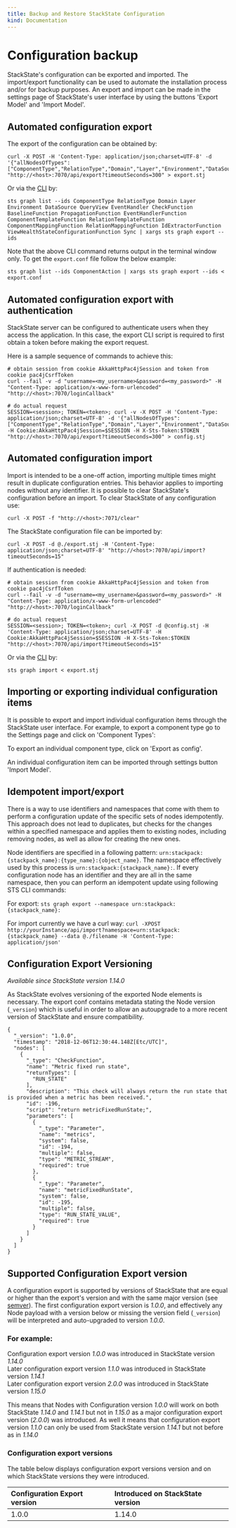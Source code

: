 ```yaml
---
title: Backup and Restore StackState Configuration
kind: Documentation
---
```


# Configuration backup

StackState's configuration can be exported and imported. The import/export functionality can be used to automate the installation process and/or for backup purposes. An export and import can be made in the settings page of StackState's user interface by using the buttons 'Export Model' and 'Import Model'.

## Automated configuration export

The export of the configuration can be obtained by:

```text
curl -X POST -H 'Content-Type: application/json;charset=UTF-8' -d '{"allNodesOfTypes":["ComponentType","RelationType","Domain","Layer","Environment","DataSource","QueryView","EventHandler","CheckFunction","BaselineFunction","PropagationFunction","EventHandlerFunction","ComponentTemplateFunction","RelationTemplateFunction","ComponentMappingFunction","RelationMappingFunction","IdExtractorFunction","ViewHealthStateConfigurationFunction","Sync"]}' "http://<host>:7070/api/export?timeoutSeconds=300" > export.stj
```

Or via the [CLI](../cli.md) by:

```text
sts graph list --ids ComponentType RelationType Domain Layer Environment DataSource QueryView EventHandler CheckFunction BaselineFunction PropagationFunction EventHandlerFunction ComponentTemplateFunction RelationTemplateFunction ComponentMappingFunction RelationMappingFunction IdExtractorFunction ViewHealthStateConfigurationFunction Sync | xargs sts graph export --ids
```

Note that the above CLI command returns output in the terminal window only. To get the `export.conf` file follow the below example:

```text
sts graph list --ids ComponentAction | xargs sts graph export --ids < export.conf
```

## Automated configuration export with authentication

StackState server can be configured to authenticate users when they access the application. In this case, the export CLI script is required to first obtain a token before making the export request.

Here is a sample sequence of commands to achieve this:

```text
# obtain session from cookie AkkaHttpPac4jSession and token from cookie pac4jCsrfToken
curl --fail -v -d "username=<my_username>&password=<my_password>" -H "Content-Type: application/x-www-form-urlencoded" "http://<host>:7070/loginCallback"

# do actual request
SESSION=<session>; TOKEN=<token>; curl -v -X POST -H 'Content-Type: application/json;charset=UTF-8' -d '{"allNodesOfTypes":["ComponentType","RelationType","Domain","Layer","Environment","DataSource","QueryView","EventHandler","CheckFunction","BaselineFunction","PropagationFunction","EventHandlerFunction","ComponentTemplateFunction","RelationTemplateFunction","ComponentMappingFunction","RelationMappingFunction","IdExtractorFunction","ViewHealthStateConfigurationFunction","Sync"]}' -H Cookie:AkkaHttpPac4jSession=$SESSION -H X-Sts-Token:$TOKEN "http://<host>:7070/api/export?timeoutSeconds=300" > config.stj
```

## Automated configuration import

Import is intended to be a one-off action, importing multiple times might result in duplicate configuration entries. This behavior applies to importing nodes without any identifier. It is possible to clear StackState's configuration before an import. To clear StackState of any configuration use:

```text
curl -X POST -f "http://<host>:7071/clear"
```

The StackState configuration file can be imported by:

```text
curl -X POST -d @./export.stj -H 'Content-Type: application/json;charset=UTF-8' "http://<host>:7070/api/import?timeoutSeconds=15"
```

If authentication is needed:

```text
# obtain session from cookie AkkaHttpPac4jSession and token from cookie pac4jCsrfToken
curl --fail -v -d "username=<my_username>&password=<my_password>" -H "Content-Type: application/x-www-form-urlencoded" "http://<host>:7070/loginCallback"

# do actual request
SESSION=<session>; TOKEN=<token>; curl -X POST -d @config.stj -H 'Content-Type: application/json;charset=UTF-8' -H Cookie:AkkaHttpPac4jSession=$SESSION -H X-Sts-Token:$TOKEN "http://<host>:7070/api/import?timeoutSeconds=15"
```

Or via the [CLI](../cli.md) by:

```text
sts graph import < export.stj
```

## Importing or exporting individual configuration items

It is possible to export and import individual configuration items through the StackState user interface. For example, to export a component type go to the Settings page and click on 'Component Types':

To export an individual component type, click on 'Export as config'.

An individual configuration item can be imported through settings button 'Import Model'.

## Idempotent import/export

There is a way to use identifiers and namespaces that come with them to perform a configuration update of the specific sets of nodes idempotently. This approach does not lead to duplicates, but checks for the changes within a specified namespace and applies them to existing nodes, including removing nodes, as well as allow for creating the new ones.

Node identifiers are specified in a following pattern: `urn:stackpack:{stackpack_name}:{type_name}:{object_name}`. The namespace effectively used by this process is `urn:stackpack:{stackpack_name}:`. If every configuration node has an identifier and they are all in the same namespace, then you can perform an idempotent update using following STS CLI commands:

For export: `sts graph export --namespace urn:stackpack:{stackpack_name}:`

For import currently we have a curl way: `curl -XPOST http://yourInstance/api/import?namespace=urn:stackpack:{stackpack_name} --data @./filename -H 'Content-Type: application/json'`

## Configuration Export Versioning

_Available since StackState version 1.14.0_

As StackState evolves versioning of the exported Node elements is necessary. The export conf contains metadata stating the Node version \(`_version`\) which is useful in order to allow an autoupgrade to a more recent version of StackState and ensure compatibility.

```text
{
  "_version": "1.0.0",
  "timestamp": "2018-12-06T12:30:44.148Z[Etc/UTC]",
  "nodes": [
    {
      "_type": "CheckFunction",
      "name": "Metric fixed run state",
      "returnTypes": [
        "RUN_STATE"
      ],
      "description": "This check will always return the run state that is provided when a metric has been received.",
      "id": -196,
      "script": "return metricFixedRunState;",
      "parameters": [
        {
          "_type": "Parameter",
          "name": "metrics",
          "system": false,
          "id": -194,
          "multiple": false,
          "type": "METRIC_STREAM",
          "required": true
        },
        {
          "_type": "Parameter",
          "name": "metricFixedRunState",
          "system": false,
          "id": -195,
          "multiple": false,
          "type": "RUN_STATE_VALUE",
          "required": true
        }
      ]
    }
  ]
}
```

## Supported Configuration Export version

A configuration export is supported by versions of StackState that are equal or higher than the export's version and with the same major version \(see [semver](https://semver.org)\). The first configuration export version is _1.0.0_, and effectively any Node payload with a version below or missing the version field \(`_version`\) will be interpreted and auto-upgraded to version _1.0.0_.

### For example:

Configuration export version _1.0.0_ was introduced in StackState version _1.14.0_  
Later configuration export version _1.1.0_ was introduced in StackState version _1.14.1_  
Later configuration export version _2.0.0_ was introduced in StackState version _1.15.0_

This means that Nodes with Configuration version _1.0.0_ will work on both StackState _1.14.0_ and _1.14.1_ but not in _1.15.0_ as a major configuration export version \(_2.0.0_\) was introduced. As well it means that configuration export version _1.1.0_ can only be used from StackState version _1.14.1_ but not before as in _1.14.0_

### Configuration export versions

The table below displays configuration export versions version and on which StackState versions they were introduced.

| Configuration Export version | Introduced on StackState version |
| :--- | :--- |
| 1.0.0 | 1.14.0 |
